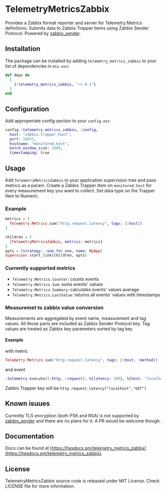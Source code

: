 # TelemetryMetricsZabbix

Provides a Zabbix format reporter and server for Telemetry.Metrics definitions. Submits data to Zabbix Trapper Items using Zabbix Sender Protocol. Powered by [zabbix_sender](https://github.com/lukaszsamson/elixir_zabbix_sender).

## Installation

The package can be installed by adding `telemetry_metrics_zabbix` to your list of dependencies in `mix.exs`:

```elixir
def deps do
  [
    {:telemetry_metrics_zabbix, "~> 0.1"}
  ]
end
```

## Configuration

Add approperiate config section to your `config.exs`

```elixir
config :telemetry_metrics_zabbix, :config,
  host: "zabbix.trapper.host",
  port: 10051,
  hostname: "monitored.host",
  batch_window_size: 1000,
  timestamping: true
```

## Usage

Add `TelemetryMetricsZabbix` to your application supervision tree and pass metrics as a param. Create a Zabbix Trapper Item on `monitored.host` for every measurement key you want to collect. Set data type on the Trapper Item to Numeric.

### Example

```elixir
metrics = [
  Telemetry.Metrics.sum("http.request.latency", tags: [:host])
]

children = [
  {TelemetryMetricsZabbix, metrics: metrics}
]
opts = [strategy: :one_for_one, name: MyApp]
Supervisor.start_link(children, opts)
```

### Currently supported metrics

- `Telemetry.Metrics.Counter`: counts events
- `Telemetry.Metrics.Sum`: sums events' values
- `Telemetry.Metrics.Summary`: calculates events' values average
- `Telemetry.Metrics.LastValue`: returns all events' values with timestamps

### Measuremet to zabbix value conversion

Measurements are aggregated by event name, measurement and tag values. All those parts are included as Zabbix Sender Protocol key. Tag values are treated as Zabbix key parameters sorted by tag key.

#### Example

with metric

```elixir
Telemetry.Metrics.sum("http.request.latency", tags: [:host, :method])
```

and event

```elixir
:telemetry.execute([:http, :request], %{latency: 200}, %{host: "localhost", method: "GET"})
```

Zabbix Trapper key will be `http.request.latency["localhost","GET"]`

## Known isuues

Currently TLS encryption (both PSK and RSA) is not supported by [zabbix_sender](https://github.com/lukaszsamson/elixir_zabbix_sender) and there are no plans for it. A PR would be welcome though.

## Documentation

Docs can be found at [https://hexdocs.pm/telemetry_metrics_zabbix](https://hexdocs.pm/telemetry_metrics_zabbix).

## License

TelemetryMetricsZabbix source code is released under MIT License.
Check LICENSE file for more information.
